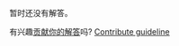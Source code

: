 
暂时还没有解答。

有兴趣[贡献你的解答](https://github.com/BFEdev/BFE.dev-solutions/blob/main/react/usedebounce_zh.md)吗? [Contribute guideline](https://github.com/BFEdev/BFE.dev-solutions#how-to-contribute)
